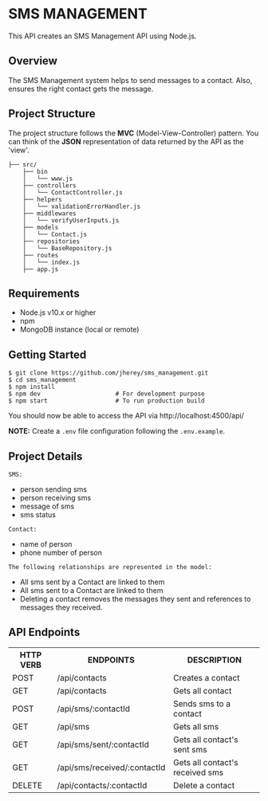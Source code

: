 # SMS MANAGEMENT

This API creates an SMS Management API using Node.js.

## Overview

The SMS Management system helps to send messages to a contact. Also, ensures the right contact gets the message.

## Project Structure

The project structure follows the **MVC** (Model-View-Controller) pattern. You can think of the **JSON** representation of data returned by the API as the 'view'.
```
├── src/
    ├── bin
    │   └── www.js
    ├── controllers
    │   └── ContactController.js
    ├── helpers
    │   └── validationErrorHandler.js
    ├── middlewares
    │   └── verifyUserInputs.js
    ├── models
    │   └── Contact.js
    ├── repositories
    │   └── BaseRepository.js
    ├── routes
    │   └── index.js
    ├── app.js
```

## Requirements

* Node.js v10.x or higher
* npm
* MongoDB instance (local or remote)

## Getting Started

```
$ git clone https://github.com/jherey/sms_management.git
$ cd sms_management
$ npm install
$ npm dev                     # For development purpose
$ npm start                   # To run production build
```

You should now be able to access the API via http://localhost:4500/api/

**NOTE:** Create a `.env` file configuration following the `.env.example`.

## Project Details
`SMS:`
 - person sending sms
 - person receiving sms
 - message of sms
 - sms status

`Contact:`
- name of person
- phone number of person

`The following relationships are represented in the model:`
- All sms sent by a Contact are linked to them
- All sms sent to a Contact are linked to them
- Deleting a contact removes the messages they sent and references to messages they received.

## API Endpoints

<table>
<tr><th>HTTP VERB</th><th>ENDPOINTS</th><th>DESCRIPTION</th></tr>
<tr><td>POST</td><td>/api/contacts</td><td>Creates a contact</td></tr>
<tr><td>GET</td><td>/api/contacts</td><td>Gets all contact</td></tr>
<tr><td>POST</td><td>/api/sms/:contactId</td><td>Sends sms to a contact</td></tr>
<tr><td>GET</td><td>/api/sms</td><td>Gets all sms</td></tr>
<tr><td>GET</td><td>/api/sms/sent/:contactId</td><td>Gets all contact's sent sms</td></tr>
<tr><td>GET</td><td>/api/sms/received/:contactId</td><td>Gets all contact's received sms</td></tr>
<tr><td>DELETE</td><td>/api/contacts/:contactId</td><td>Delete a contact</td></tr>